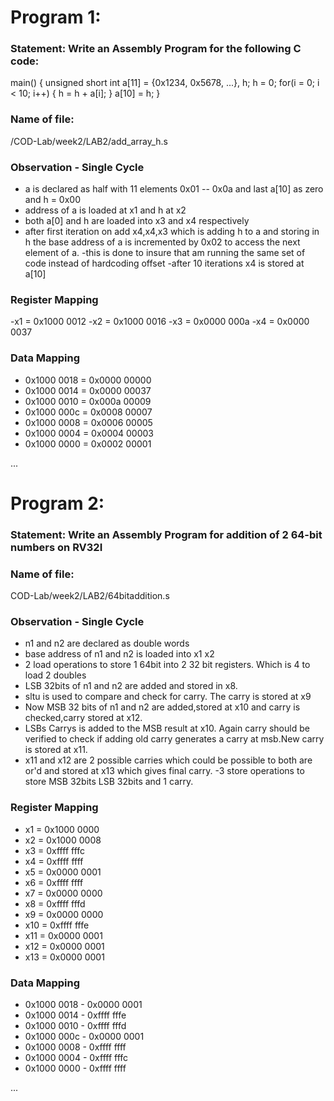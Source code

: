 # Program 1: 
### Statement: Write an Assembly Program for the following C code:
main() {
	unsigned short int a[11] = {0x1234, 0x5678, ...}, h;
	h = 0;
	for(i = 0; i < 10; i++)
	{
		h = h + a[i];
	}
	a[10] = h;
}

### Name of file:
/COD-Lab/week2/LAB2/add_array_h.s

### Observation - Single Cycle
- a is declared as half with 11 elements 0x01 -- 0x0a and last a[10] as zero and h = 0x00
- address of a is loaded at x1 and h at x2
- both a[0] and h are loaded into x3 and x4 respectively
- after first iteration on add x4,x4,x3 which is adding h to a and storing in h the base address of a is incremented by 0x02 to access the next element of a. 
-this is done to insure that am running the same set of code instead of hardcoding offset
-after 10 iterations x4 is stored at a[10]
### Register Mapping
-x1 = 0x1000 0012
-x2 = 0x1000 0016
-x3 = 0x0000 000a
-x4 = 0x0000 0037

### Data Mapping
- 0x1000 0018 = 0x0000 00000
- 0x1000 0014 = 0x0000 00037
- 0x1000 0010 = 0x000a 00009
- 0x1000 000c = 0x0008 00007
- 0x1000 0008 = 0x0006 00005
- 0x1000 0004 = 0x0004 00003
- 0x1000 0000 = 0x0002 00001

...

# Program 2: 
### Statement: Write an Assembly Program for addition of 2 64-bit numbers on RV32I 

### Name of file:
COD-Lab/week2/LAB2/64bitaddition.s

### Observation - Single Cycle
- n1 and n2 are declared as double words
- base address of n1 and n2 is loaded into x1 x2
- 2 load operations to store 1 64bit into 2 32 bit registers. Which is 4 to load 2 doubles
- LSB 32bits of n1 and n2 are added and stored in x8.
- sltu is used to compare and check for carry. The carry is stored at x9
- Now MSB 32 bits of n1 and n2 are added,stored at x10 and carry is checked,carry stored at x12.
- LSBs Carrys is added to the MSB result at x10. Again carry should be verified to check if adding old carry generates a carry at msb.New carry is stored at x11.
- x11 and x12 are 2 possible carries which could be possible to both are or'd and stored at x13 which gives final carry.
-3 store operations to store MSB 32bits LSB 32bits and 1 carry.

### Register Mapping
- x1 = 0x1000 0000
- x2 = 0x1000 0008
- x3 = 0xffff fffc
- x4 = 0xffff ffff
- x5 = 0x0000 0001
- x6 = 0xffff ffff
- x7 = 0x0000 0000
- x8 = 0xffff fffd
- x9 = 0x0000 0000
- x10 = 0xffff fffe
- x11 = 0x0000 0001
- x12 = 0x0000 0001
- x13 = 0x0000 0001
### Data Mapping
- 0x1000 0018 - 0x0000 0001
- 0x1000 0014 - 0xffff fffe
- 0x1000 0010 - 0xffff fffd
- 0x1000 000c - 0x0000 0001
- 0x1000 0008 - 0xffff ffff
- 0x1000 0004 - 0xffff fffc
- 0x1000 0000 - 0xffff ffff

...
